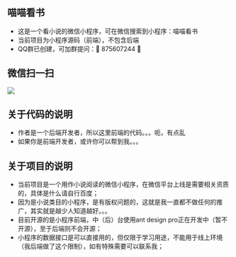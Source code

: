 ## 喵喵看书
- 这是一个看小说的微信小程序，可在微信搜索到小程序：喵喵看书
- 当前项目为小程序源码（前端），不包含后端
- QQ群已创建，可加群提问：🎉 875607244 🎉


## 微信扫一扫
<img src="https://www.somethingwhat.com/lib/web/images/wechat/miaomiaobook.jpg"/>


## 关于代码的说明
- 作者是一个后端开发者，所以这里前端的代码。。。呃，有点乱
- 如果你是前端开发者，或许你可以帮到我。。。


## 关于项目的说明
- 当前项目是一个用作小说阅读的微信小程序，在微信平台上线是需要相关资质的，具体是什么请自行百度；
- 因为是小说类目的小程序，是有版权问题的，这就是我一直都不做任何的推广，其实就是越少人知道越好。。。
- 目前开源的是小程序前端，中（后）台使用ant design pro正在开发中（暂不开源），至于后端则不会开源；
- 小程序的数据接口是可以直接用的，但仅限于学习用途，不能用于线上环境（我后端做了这个限制），如有特殊需要可以联系我；
